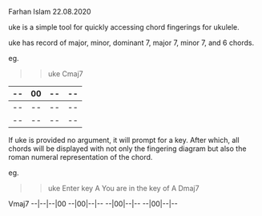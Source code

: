 Farhan Islam 22.08.2020



uke is a simple tool for quickly accessing chord fingerings for ukulele.

uke has record of major, minor, dominant 7, major 7, minor 7, and 6 chords.

eg.

>> uke Cmaj7

--|00|--|--
--|--|--|--
--|--|--|--
--|--|--|--

If uke is provided no argument, it will prompt for a key. After which, all chords will be displayed with not only the fingering diagram but also the roman numeral representation of the chord.

eg.
>> uke
>>Enter key
A
>>You are in the key of A
Dmaj7


Vmaj7
--|--|--|00
--|00|--|--
--|00|--|--
--|00|--|--
